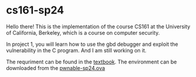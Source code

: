 # cs161-sp24

Hello there!
This is the implementation of the course CS161 at the University of California, Berkeley, which is a course on computer security.

In project 1, you will learn how to use the gbd debugger and exploit the vulnerability in the C program. And I am still working on it.

The requriment can be found in the [textbook](https://sp24.cs161.org/proj1/getting-started/). The environment can be downloaded from the [pwnable-sp24.ova](https://drive.google.com/file/d/1M_zCQjZMHPhQkSeLPR-jyzNWs2Yd4od-/view?usp=sharing)
